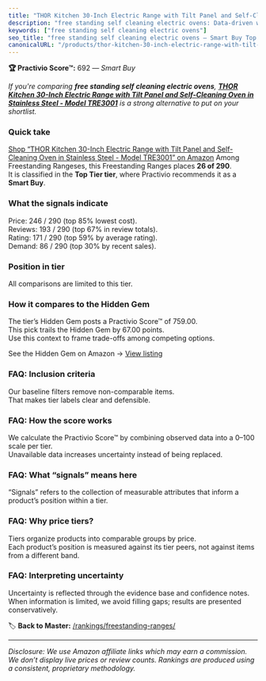 ```yaml
---
title: "THOR Kitchen 30-Inch Electric Range with Tilt Panel and Self-Cleaning Oven in Stainless Steel - Model TRE3001"
description: "free standing self cleaning electric ovens: Data-driven within Top Tier ranking using the Practivio Score™. Positioned by quality, value, demand, findability,…"
keywords: ["free standing self cleaning electric ovens"]
seo_title: "free standing self cleaning electric ovens — Smart Buy Top Tier (2025)"
canonicalURL: "/products/thor-kitchen-30-inch-electric-range-with-tilt-panel-and-self-cleaning-oven-in-stainless-steel-model-tre3001-B0D1R7TL7G/"
---
```


**🏆 Practivio Score™:** 692 — _Smart Buy_


*If you're comparing **free standing self cleaning electric ovens**, **[THOR Kitchen 30-Inch Electric Range with Tilt Panel and Self-Cleaning Oven in Stainless Steel - Model TRE3001](https://www.amazon.com/dp/B0D1R7TL7G?tag=practivio-20)** is a strong alternative to put on your shortlist.*
### Quick take
[Shop “THOR Kitchen 30-Inch Electric Range with Tilt Panel and Self-Cleaning Oven in Stainless Steel - Model TRE3001” on Amazon](https://www.amazon.com/dp/B0D1R7TL7G?tag=practivio-20)
Among Freestanding Rangeses, this Freestanding Ranges places **26 of 290**.  
It is classified in the **Top Tier tier**, where Practivio recommends it as a **Smart Buy**.

### What the signals indicate
Price: 246 / 290 (top 85% lowest cost).  
Reviews: 193 / 290 (top 67% in review totals).  
Rating: 171 / 290 (top 59% by average rating).  
Demand: 86 / 290 (top 30% by recent sales).

### Position in tier
All comparisons are limited to this tier.

### How it compares to the Hidden Gem
The tier’s Hidden Gem posts a Practivio Score™ of 759.00.  
This pick trails the Hidden Gem by 67.00 points.  
Use this context to frame trade-offs among competing options.  

See the Hidden Gem on Amazon → [View listing](https://www.amazon.com/dp/B07MYBQKDX?tag=practivio-20)

### FAQ: Inclusion criteria
Our baseline filters remove non-comparable items.  
That makes tier labels clear and defensible.

### FAQ: How the score works
We calculate the Practivio Score™ by combining observed data into a 0–100 scale per tier.  
Unavailable data increases uncertainty instead of being replaced.

### FAQ: What “signals” means here
“Signals” refers to the collection of measurable attributes that inform a product’s position within a tier.

### FAQ: Why price tiers?
Tiers organize products into comparable groups by price.  
Each product’s position is measured against its tier peers, not against items from a different band.

### FAQ: Interpreting uncertainty
Uncertainty is reflected through the evidence base and confidence notes.  
When information is limited, we avoid filling gaps; results are presented conservatively.


🏷️ **Back to Master:** [/rankings/freestanding-ranges/](/rankings/freestanding-ranges/)

---
_Disclosure: We use Amazon affiliate links which may earn a commission. We don’t display live prices or review counts. Rankings are produced using a consistent, proprietary methodology._
